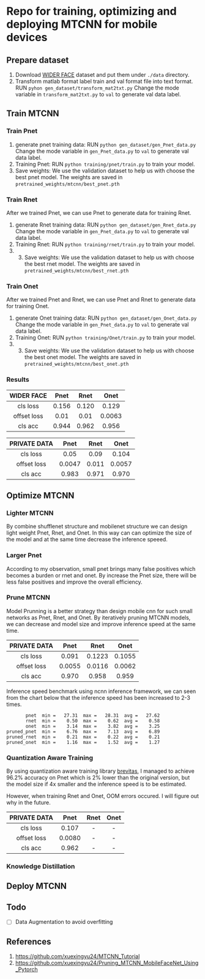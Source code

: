 # Repo for training, optimizing and deploying MTCNN for mobile devices

## Prepare dataset
1. Download [WIDER FACE]() dataset and put them under `./data` directory.
2. Transform matlab format label train and val format file into text format.
   RUN `pyhon gen_dataset/transform_mat2txt.py`
   Change the mode variable in `transform_mat2txt.py` to `val` to generate val data label.
   
## Train MTCNN
### Train Pnet
1. generate pnet training data:
    RUN `python gen_dataset/gen_Pnet_data.py`
    Change the mode variable in `gen_Pnet_data.py` to `val` to generate val data label.
2. Training Pnet:
    RUN `python training/pnet/train.py` to train your model.
3. Save weights:
    We use the validation dataset to help us with choose the best pnet model. The weights are saved in `pretrained_weights/mtcnn/best_pnet.pth`

### Train Rnet
After we trained Pnet, we can use Pnet to generate data for training Rnet.
1. generate Rnet training data:
    RUN `python gen_dataset/gen_Rnet_data.py`
    Change the mode variable in `gen_Pnet_data.py` to `val` to generate val data label.
2. Training Rnet:
    RUN `python training/rnet/train.py` to train your model.
3. 3. Save weights:
    We use the validation dataset to help us with choose the best rnet model. The weights are saved in `pretrained_weights/mtcnn/best_rnet.pth`
    
### Train Onet
After we trained Pnet and Rnet, we can use Pnet and Rnet to generate data for training Onet.
1. generate Onet training data:
    RUN `python gen_dataset/gen_Onet_data.py`
    Change the mode variable in `gen_Pnet_data.py` to `val` to generate val data label.
2. Training Onet:
    RUN `python training/Onet/train.py` to train your model.
3. 3. Save weights:
    We use the validation dataset to help us with choose the best onet model. The weights are saved in `pretrained_weights/mtcnn/best_onet.pth`
    
### Results

|  WIDER FACE |  Pnet  |  Rnet |  Onet |
| :---------: |:------:|:-----:|:-----:|
|   cls loss  |  0.156 | 0.120| 0.129 |
| offset loss |  0.01  | 0.01 | 0.0063|
|   cls acc   |  0.944 | 0.962| 0.956 |

| PRIVATE DATA|  Pnet  |  Rnet |  Onet |
| :---------: |:------:|:-----:|:-----:|
|   cls loss  |  0.05  | 0.09 | 0.104 |
| offset loss | 0.0047 | 0.011 | 0.0057|
|   cls acc   |  0.983 | 0.971 | 0.970 |

## Optimize MTCNN
### Lighter MTCNN
By combine shufflenet structure and mobilenet structure we can design light weight Pnet, Rnet, and Onet. In this way can can optimize the size of the model and at the same time decrease the inference speeed.

### Larger Pnet
According to my observation, small pnet brings many false positives which becomes a burden or rnet and onet. By increase the Pnet size, there will be less false positives and improve the overall efficiency.

### Prune MTCNN

Model Prunning is a better strategy than design mobile cnn for such small networks as Pnet, Rnet, and Onet. By iteratively pruning MTCNN models, we can decrease and model size and improve inference speed at the same time. 

| PRIVATE DATA|  Pnet  |  Rnet |  Onet |
| :---------: |:------:|:-----:|:-----:|
|   cls loss  |  0.091  | 0.1223 | 0.1055 |
| offset loss | 0.0055 | 0.0116 | 0.0062 |
|   cls acc   |  0.970 | 0.958 | 0.959 |

Inference speed benchmark using ncnn inference framework, we can seen from the chart below that the inference speed has been increased to 2-3 times.

```
       pnet  min =   27.31  max =   28.31  avg =   27.62
       rnet  min =    0.50  max =    0.62  avg =    0.58
       onet  min =    3.14  max =    3.82  avg =    3.25
pruned_pnet  min =    6.76  max =    7.13  avg =    6.89
pruned_rnet  min =    0.21  max =    0.22  avg =    0.21
pruned_onet  min =    1.16  max =    1.52  avg =    1.27
```
				  
### Quantization Aware Training

By using quantization aware training library [brevitas](https://github.com/Xilinx/brevitas), I managed to achieve 96.2% accuracy on Pnet which is 2% lower than the original version, but the model size if 4x smaller and the inference speed is to be estimated.

However, when training Rnet and Onet, OOM errors occured. I will figure out why in the future.

| PRIVATE DATA|  Pnet  |  Rnet |  Onet |
| :---------: |:------:|:-----:|:-----:|
|   cls loss  |  0.107  | - | - |
| offset loss | 0.0080 | - | - |
|   cls acc   |  0.962 | - | - |


### Knowledge Distillation

## Deploy MTCNN


## Todo
- [ ] Data Augmentation to avoid overfitting

## References
1. https://github.com/xuexingyu24/MTCNN_Tutorial
2. https://github.com/xuexingyu24/Pruning_MTCNN_MobileFaceNet_Using_Pytorch

